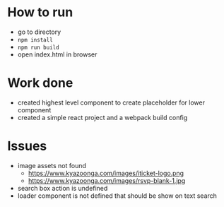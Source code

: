 # How to run
- go to directory
- ```npm install```
- ```npm run build```
- open index.html in browser



# Work done 

- created highest level component to create placeholder for lower component
- created a simple react project and a webpack build config



# Issues 

- image assets not found 
    - https://www.kyazoonga.com/images/iticket-logo.png
    - https://www.kyazoonga.com/images/rsvp-blank-1.jpg
- search box action is undefined    
- loader component is not defined that should be show on text search

